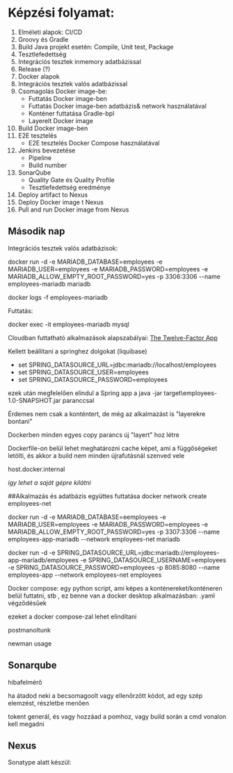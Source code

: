 # Képzési folyamat:

1. Elméleti alapok: CI/CD
2. Groovy és Gradle
3. Build Java projekt esetén: Compile, Unit test, Package
4. Tesztlefedettség
5. Integrációs tesztek inmemory adatbázissal
6. Release (?)
7. Docker alapok
8. Integrációs tesztek valós adatbázissal
9. Csomagolás Docker image-be: 
	* Futtatás Docker image-ben
	* Futtatás Docker image-ben adatbázis& network használatával
	* Konténer futtatása Gradle-bpl
	* Layerelt Docker image
10. Build Docker image-ben
11. E2E tesztelés 
	* E2E tesztelés Docker Compose használatával
12. Jenkins bevezetése 
	* Pipeline 
	* Build number
13. SonarQube
	* Quality Gate és Quality Profile
	* Tesztlefedettség eredménye
14. Deploy artifact to Nexus
15. Deploy Docker image t Nexus
16. Pull and run Docker image from Nexus

## Második nap

Integrációs tesztek valós adatbázisok:

docker run
 -d 
 -e MARIADB_DATABASE=employees
 -e MARIADB_USER=employees
 -e MARIADB_PASSWORD=employees
 -e MARIADB_ALLOW_EMPTY_ROOT_PASSWORD=yes
 -p 3306:3306
 --name employees-mariadb mariadb

docker logs -f employees-mariadb

Futtatás:

docker exec -it employees-mariadb mysql 

Cloudban futtatható alkalmazások alapszabályai:
[The Twelve-Factor App](12factor.net)

Kellett beállítani a springhez dolgokat (liquibase)
* set SPRING_DATASOURCE_URL=jdbc:mariadb://localhost/employees
* set SPRING_DATASOURCE_USER=employees
* set SPRING_DATASOURCE_PASSWORD=employees

ezek után megfelelően elindul a Spring app a java -jar target\employees-1.0-SNAPSHOT.jar paranccsal

Érdemes nem csak a konténtert, de még az alkalmazást is "layerekre bontani"

Dockerben minden egyes copy parancs új "layert" hoz létre 

Dockerfile-on belül lehet meghatározni cache képet, ami a függőségeket letölti, és akkor a build nem minden újrafutásnál szenved vele

host.docker.internal 

*így lehet a saját gépre kilátni*

##Alkalmazás és adatbázis együttes futtatása
docker network create employees-net

docker run -d 
-e MARIADB_DATABASE=eemployees 
-e MARIADB_USER=employees
-e MARIADB_PASSWORD=employees
-e MARIADB_ALLOW_EMPTY_ROOT_PASSWORD=yes 
-p 3307:3306 
--name employees-app-mariadb 
--network employees-net mariadb

docker run -d 
-e SPRING_DATASOURCE_URL=jdbc:mariadb://employees-app-mariadb/employees 
-e SPRING_DATASOURCE_USERNAME=employees 
-e SPRING_DATASOURCE_PASSWORD=employees 
-p 8085:8080 
--name employees-app 
--network employees-net employees

Docker compose: egy python script, ami képes a konténereket/konténeren belül futtatni, stb
, ez benne van a docker desktop alkalmazásban: .yaml végződésűek

ezeket a docker compose-zal lehet elindítani

postmanoltunk

newman usage

## Sonarqube
hibafelmérő 

ha átadod neki a becsomagoolt vagy ellenőrzött kódot, ad egy szép elemzést, részletbe menően

tokent generál, és vagy hozzáad a pomhoz, vagy build során a cmd vonalon kell megadni

## Nexus
Sonatype alatt készül: 
